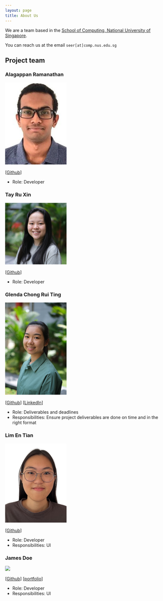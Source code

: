 ```yaml
---
layout: page
title: About Us
---
```


We are a team based in the [School of Computing, National University of Singapore](http://www.comp.nus.edu.sg).

You can reach us at the email `seer[at]comp.nus.edu.sg`

## Project team

### Alagappan Ramanathan

<img src="images/alagappanra.png" width="200px">

[[Github](https://github.com/AlagappanRa)]

* Role: Developer

### Tay Ru Xin

<img src="images/tayruxin.png" width="200px">

[[Github](http://github.com/tayruxin)]

* Role: Developer

### Glenda Chong Rui Ting

<img src="images/glendachong.png" width="200px">

[[Github](http://github.com/glendachong)]
[[LinkedIn](https://www.linkedin.com/in/glenda-chong-149367237)]


* Role: Deliverables and deadlines
* Responsibilities: Ensure project deliverables are done on time and in the right format

### Lim En Tian

<img src="images/entian.png" width="200px">

[[Github](http://github.com/alientian)]


* Role: Developer
* Responsibilities: UI

### James Doe

<img src="images/johndoe.png" width="200px">

[[Github](http://github.com/johndoe)]
[[portfolio](team/johndoe.md)]

* Role: Developer
* Responsibilities: UI
